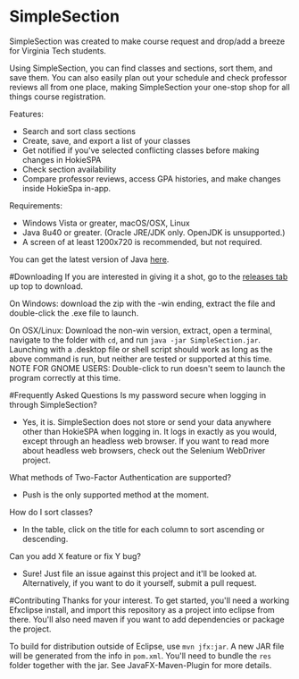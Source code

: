 # SimpleSection
SimpleSection was created to make course request and drop/add a breeze for Virginia Tech students.

Using SimpleSection, you can find classes and sections, sort them, and save them. You can also easily plan out your schedule and check professor reviews all from one place, making SimpleSection your one-stop shop for all things course registration.

Features:
- Search and sort class sections
- Create, save, and export a list of your classes
- Get notified if you've selected conflicting classes before making changes in HokieSPA
- Check section availability
- Compare professor reviews, access GPA histories, and make changes inside HokieSpa in-app.

Requirements:
- Windows Vista or greater, macOS/OSX, Linux
- Java 8u40 or greater. (Oracle JRE/JDK only. OpenJDK is unsupported.)
- A screen of at least 1200x720 is recommended, but not required.

You can get the latest version of Java [here](https://java.com/en/download/).

#Downloading
If you are interested in giving it a shot, go to the [releases tab](https://github.com/bgregos/SimpleSection/releases) up top to download.

On Windows: download the zip with the -win ending, extract the file and double-click the .exe file to launch.

On OSX/Linux:
Download the non-win version, extract, open a terminal, navigate to the folder with ``cd``, and run ``java -jar SimpleSection.jar``. Launching with a .desktop file or shell script should work as long as the above command is run, but neither are tested or supported at this time. NOTE FOR GNOME USERS: Double-click to run doesn't seem to launch the program correctly at this time.

#Frequently Asked Questions
Is my password secure when logging in through SimpleSection?
- Yes, it is. SimpleSection does not store or send your data anywhere other than HokieSPA when logging in. It logs in exactly as you would, except through an headless web browser. If you want to read more about headless web browsers, check out the Selenium WebDriver project.

What methods of Two-Factor Authentication are supported?
- Push is the only supported method at the moment.

How do I sort classes?
- In the table, click on the title for each column to sort ascending or descending.

Can you add X feature or fix Y bug?
- Sure! Just file an issue against this project and it'll be looked at. Alternatively, if you want to do it yourself, submit a pull request.

#Contributing
Thanks for your interest. To get started, you'll need a working Efxclipse install, and import this repository as a project into eclipse from there. You'll also need maven if you want to add dependencies or package the project.

To build for distribution outside of Eclipse, use ``mvn jfx:jar``. A new JAR file will be generated from the info in ``pom.xml``. You'll need to bundle the ``res`` folder together with the jar. See JavaFX-Maven-Plugin for more details.
